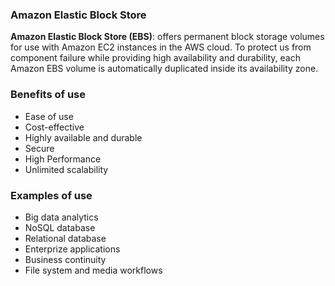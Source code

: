 ### Amazon Elastic Block Store 

**Amazon Elastic Block Store (EBS)**: offers permanent block storage volumes for use with Amazon EC2 instances in the AWS cloud. To protect us from component failure while providing high availability and durability, each Amazon EBS volume is automatically duplicated inside its availability zone.

### Benefits of use

- Ease of use
- Cost-effective
- Highly available and durable
- Secure
- High Performance 
- Unlimited scalability 

### Examples of use

- Big data analytics
- NoSQL database
- Relational database
- Enterprize applications
- Business continuity
- File system and media workflows



